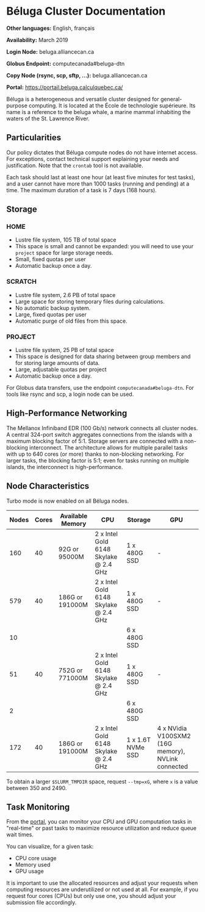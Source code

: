 # Béluga Cluster Documentation

**Other languages:** English, français

**Availability:** March 2019

**Login Node:** beluga.alliancecan.ca

**Globus Endpoint:** computecanada#beluga-dtn

**Copy Node (rsync, scp, sftp, ...):** beluga.alliancecan.ca

**Portal:** https://portail.beluga.calculquebec.ca/

Béluga is a heterogeneous and versatile cluster designed for general-purpose computing. It is located at the École de technologie supérieure.  Its name is a reference to the beluga whale, a marine mammal inhabiting the waters of the St. Lawrence River.


## Particularities

Our policy dictates that Béluga compute nodes do not have internet access.  For exceptions, contact technical support explaining your needs and justification. Note that the `crontab` tool is not available.

Each task should last at least one hour (at least five minutes for test tasks), and a user cannot have more than 1000 tasks (running and pending) at a time. The maximum duration of a task is 7 days (168 hours).


## Storage

### HOME

*   Lustre file system, 105 TB of total space
*   This space is small and cannot be expanded: you will need to use your `project` space for large storage needs.
*   Small, fixed quotas per user
*   Automatic backup once a day.

### SCRATCH

*   Lustre file system, 2.6 PB of total space
*   Large space for storing temporary files during calculations.
*   No automatic backup system.
*   Large, fixed quotas per user
*   Automatic purge of old files from this space.

### PROJECT

*   Lustre file system, 25 PB of total space
*   This space is designed for data sharing between group members and for storing large amounts of data.
*   Large, adjustable quotas per project
*   Automatic backup once a day.

For Globus data transfers, use the endpoint `computecanada#beluga-dtn`. For tools like rsync and scp, a login node can be used.


## High-Performance Networking

The Mellanox Infiniband EDR (100 Gb/s) network connects all cluster nodes. A central 324-port switch aggregates connections from the islands with a maximum blocking factor of 5:1. Storage servers are connected with a non-blocking interconnect. The architecture allows for multiple parallel tasks with up to 640 cores (or more) thanks to non-blocking networking. For larger tasks, the blocking factor is 5:1; even for tasks running on multiple islands, the interconnect is high-performance.


## Node Characteristics

Turbo mode is now enabled on all Béluga nodes.

| Nodes | Cores | Available Memory | CPU                                      | Storage      | GPU                                      |
|-------|-------|--------------------|-------------------------------------------|---------------|-------------------------------------------|
| 160   | 40    | 92G or 95000M       | 2 x Intel Gold 6148 Skylake @ 2.4 GHz     | 1 x 480G SSD  | -                                         |
| 579   | 40    | 186G or 191000M      | 2 x Intel Gold 6148 Skylake @ 2.4 GHz     | 1 x 480G SSD  | -                                         |
| 10    |       |                   |                                           | 6 x 480G SSD |                                           |
| 51    | 40    | 752G or 771000M      | 2 x Intel Gold 6148 Skylake @ 2.4 GHz     | 1 x 480G SSD  | -                                         |
| 2     |       |                   |                                           | 6 x 480G SSD |                                           |
| 172   | 40    | 186G or 191000M      | 2 x Intel Gold 6148 Skylake @ 2.4 GHz     | 1 x 1.6T NVMe SSD | 4 x NVidia V100SXM2 (16G memory), NVLink connected |


To obtain a larger `$SLURM_TMPDIR` space, request `--tmp=xG`, where `x` is a value between 350 and 2490.


## Task Monitoring

From the [portal](https://portail.beluga.calculquebec.ca/), you can monitor your CPU and GPU computation tasks in "real-time" or past tasks to maximize resource utilization and reduce queue wait times.

You can visualize, for a given task:

*   CPU core usage
*   Memory used
*   GPU usage

It is important to use the allocated resources and adjust your requests when computing resources are underutilized or not used at all. For example, if you request four cores (CPUs) but only use one, you should adjust your submission file accordingly.
